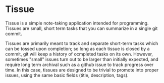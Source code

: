 # Tissue

Tissue is a simple note-taking application intended for programming.
Tissues are small, short term tasks that you can summarize in a single git commit.

Tissues are primarily meant to track and separate short-term tasks which can be tossed upon completion;
so long as each tissue is closed by a commit, git will keep a history of ocmpleted tasks on its own.
However, sometimes "small" issues turn out to be larger than initially expected,
and require long term archival such as a github issue to track progress over time.
In this case, tissues are designed to be trivial to promote into proper issues,
using the same basic fields (title, description, tags).
